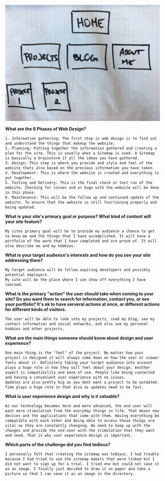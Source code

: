 ![Alt text](site-map.JPG "My Sitemap")

**What are the 6 Phases of Web Design?**

	1. Information gathering: The first step in web design is to find out and understand the things that makeup the website.
	2. Planning: Putting together the information gathered and creating a plan for the site. This is usually when a Sitemap is used. A Sitemap is basically a brainstorm if all the ideas you have gathered.
	3. Design: This step is where you provide and style and feel of the website thats also based on the previous information you have taken.
	4. Development: This is where the website is created and everything is put together.
	5. Testing and Delivery: This is the final check or test run of the website. Checking for issues and or bugs with the website will be done in this phase.
	6. Maintenance: This will be the follow up and continued update of the website. To ensure that the website is still functioning properly and being updated.

**What is your site's primary goal or purpose? What kind of content will your site feature?**

	My sites primary goal will be to provide my audience a chance to get to know me and the things that I have accomplished. It will have a portfolio of the work that I have completed and are proud of. It will also describe me and my hobbies.

**What is your target audience's interests and how do you see your site addressing them?**

	My target audience will be fellow aspiring developers and possibly potential employers.
	My site will be the place where I can show off everything I have learned.

**What is the primary "action" the user should take when coming to your site? Do you want them to search for information, contact you, or see your portfolio? It's ok to have serveral actions at once, or different actions for different kinds of visitors.**

	The user will be able to look into my projects, read my blog, see my contact information and social networks, and also see my personal hobbies and other projects.

**What are the main things someone should know about design and user experience?**
	
	One main thing is the "feel" of the project. No matter how your project is designed it will always come down on how the user or viewer feels about it. Definitely taking your target audience into account plays a huge role in how they will feel about your design. Another aspect is compatibility and ease of use. People like being connected and having a convenient user experience with no issues.
	Updates are also pretty big as you dont want a project to be outdated. Time plays a huge role in that also as updates need to be fast.

**What is user experience design and why is it valuable?**

	As our technology becomes more and more advanced, the end user will want more stimulation from the everyday things in life. That means new devices and the applications that come with them. Having everything be compatible with each other and being able to access those things are vital as they are constantly changing. We need to keep up with the changes and provide the end user with the stimulation that they want and need. That is why user experience design is important.

**Which parts of the challenge did you find tedious?**

	I personally felt that creating the sitemap was tedious. I had trouble because I had tried to use the sitemap makers that were linked but I did not want to sign up for a trial. I tried one but could not save it as an image. I finally just decided to draw it on paper and take a picture so that I can save it as an image in the directory.